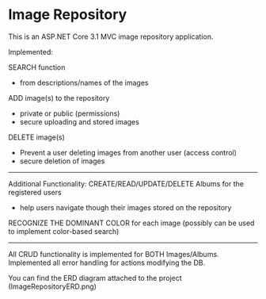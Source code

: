 # Image Repository

This is an ASP.NET Core 3.1 MVC image repository application.

Implemented:

SEARCH function
* from descriptions/names of the images

ADD image(s) to the repository
* private or public (permissions)
* secure uploading and stored images

DELETE image(s)
* Prevent a user deleting images from another user (access control)
* secure deletion of images

******************************************************************************************

Additional Functionality:
CREATE/READ/UPDATE/DELETE Albums for the registered users
* help users navigate though their images stored on the repository

RECOGNIZE THE DOMINANT COLOR for each image (possibly can be used to implement color-based search)

******************************************************************************************

All CRUD functionality is implemented for BOTH Images/Albums.
Implemented all error handling for actions modifying the DB.

You can find the ERD diagram attached to the project (ImageRepositoryERD.png)
